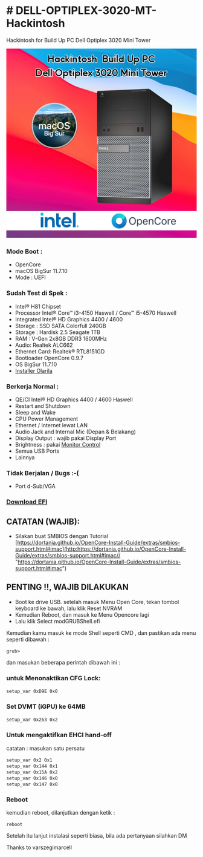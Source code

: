 
# # DELL-OPTIPLEX-3020-MT-Hackintosh

Hackintosh for Build Up PC Dell Optiplex 3020 Mini Tower 

[![](https://github.com/anggamdev/DELL-OPTIPLEX-3020-MT-Hackintosh/blob/main/Hackintosh%20Dell%20Optiplex%203020%20Mini%20Tower.jpg)](https://github.com/anggamdev/DELL-OPTIPLEX-3020-MT-Hackintosh/blob/main/Hackintosh%20Dell%20Optiplex%203020%20Mini%20Tower.jpg//)


### Mode Boot :

- OpenCore
- macOS BigSur 11.7.10
- Mode : UEFI

### Sudah Test di Spek :
- Intel® H81 Chipset
- Processor Intel® Core™ i3-4150 Haswell / Core™ i5-4570 Haswell
- Integrated Intel® HD Graphics 4400 / 4600
- Storage : SSD SATA Colorfull 240GB
- Storage : Hardisk 2.5 Seagate 1TB 
- RAM : V-Gen 2x8GB DDR3 1600MHz
- Audio: Realtek ALC662
- Ethernet Card:  Realtek® RTL8151GD
- Bootloader OpenCore 0.9.7
- OS BigSur 11.7.10
- [Installer Olarila](https://www.olarila.com/topic/6278-olarila-vanilla-images-macos-installer/)



### Berkerja Normal  :
- QE/CI Intel® HD Graphics 4400 / 4600 Haswell
- Restart and Shutdown
- Sleep and Wake
- CPU Power Management
- Ethernet / Internet lewat LAN
- Audio Jack and Internal Mic (Depan & Belakang)
- Display Output : wajib pakai Display Port 
- Brightness : pakai [Monitor Control](https://github.com/MonitorControl/MonitorControl#readme "Monitor Control")
- Semua USB Ports
- Lainnya

### Tidak Berjalan / Bugs :-(

- Port d-Sub/VGA 

### [Download EFI](https://github.com/anggamdev/DELL-OPTIPLEX-3020-MT-Hackintosh/releases/tag/1) 

## CATATAN (WAJIB):
- Silakan buat SMBIOS dengan Tutorial [https://dortania.github.io/OpenCore-Install-Guide/extras/smbios-support.html#imac](http:https://dortania.github.io/OpenCore-Install-Guide/extras/smbios-support.html#imac// "https://dortania.github.io/OpenCore-Install-Guide/extras/smbios-support.html#imac")

## PENTING !!, WAJIB DILAKUKAN

- Boot ke drive USB. setelah masuk Menu Open Core, tekan tombol keyboard ke bawah, lalu klik Reset NVRAM
- Kemudian Reboot, dan masuk ke Menu Opencore lagi
- Lalu klik Select modGRUBShell.efi

Kemudian kamu masuk ke mode Shell seperti CMD , dan pastikan ada menu seperti dibawah :

```
grub>
``` 

dan masukan beberapa perintah dibawah ini :



### untuk Menonaktikan CFG Lock:

``` 
setup_var 0xD9E 0x0  
```

### Set DVMT (iGPU) ke 64MB

``` 
setup_var 0x263 0x2
``` 

### Untuk mengaktifkan EHCI hand-off
catatan : masukan satu persatu

``` 
setup_var 0x2 0x1
setup_var 0x144 0x1
setup_var 0x15A 0x2
setup_var 0x146 0x0
setup_var 0x147 0x0

```


### Reboot
kemudian reboot, dilanjutkan dengan ketik :

``` 
reboot
```
Setelah itu lanjut instalasi seperti biasa, bila ada pertanyaan silahkan DM



Thanks to varszegimarcell 
